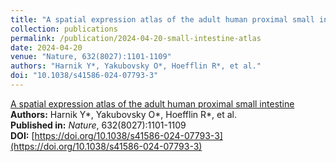 ```yaml
---
title: "A spatial expression atlas of the adult human proximal small intestine"
collection: publications
permalink: /publication/2024-04-20-small-intestine-atlas
date: 2024-04-20
venue: "Nature, 632(8027):1101-1109"
authors: "Harnik Y*, Yakubovsky O*, Hoefflin R*, et al."
doi: "10.1038/s41586-024-07793-3"
---
```


[A spatial expression atlas of the adult human proximal small intestine](https://doi.org/10.1038/s41586-024-07793-3)  
**Authors:** Harnik Y*, Yakubovsky O*, Hoefflin R*, et al.  
**Published in:** *Nature*, 632(8027):1101-1109  
**DOI:** [https://doi.org/10.1038/s41586-024-07793-3](https://doi.org/10.1038/s41586-024-07793-3)
